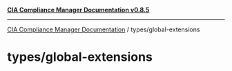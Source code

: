 [**CIA Compliance Manager Documentation v0.8.5**](../../README.md)

***

[CIA Compliance Manager Documentation](../../modules.md) / types/global-extensions

# types/global-extensions
